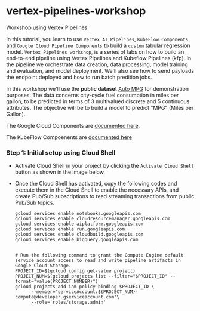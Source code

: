 # vertex-pipelines-workshop
Workshop using Vertex Pipelines

In this tutorial, you learn to use `Vertex AI Pipelines`, `KubeFlow Components` and `Google Cloud Pipeline Components` to build a `custom` tabular regression model. `Vertex Pipelines workshop`, is a series of labs on how to build an end-to-end pipeline using Vertex Pipelines and Kubeflow Pipelines (kfp). In the pipeline we orchestrate data creation, data processing, model training and evaluation, and model deployment. We'll also see how to send payloads the endpoint deployed and how to run batch predition jobs. 

In this workshop we'll use the **public datase**t [Auto MPG](https://archive.ics.uci.edu/ml/datasets/auto+mpg) for demonstration purposes. The data concerns city-cycle fuel consumption in miles per gallon, to be predicted in terms of 3 multivalued discrete and 5 continuous attributes. The objective will be to build a model to predict "MPG" (Miles per Gallon).

The Google Cloud Components are [documented here](https://google-cloud-pipeline-components.readthedocs.io/en/latest/google_cloud_pipeline_components.aiplatform.html#module-google_cloud_pipeline_components.aiplatform).

The KubeFlow Compoenents are [documented here](https://www.kubeflow.org/docs/components/pipelines/v1/sdk-v2/python-function-components/)


### Step 1: Initial setup using Cloud Shell

- Activate Cloud Shell in your project by clicking the `Activate Cloud Shell` button as shown in the image below.


- Once the Cloud Shell has activated, copy the following codes and execute them in the Cloud Shell to enable the necessary APIs, and create Pub/Sub subscriptions to read streaming transactions from public Pub/Sub topics.


  ```shell
  gcloud services enable notebooks.googleapis.com
  gcloud services enable cloudresourcemanager.googleapis.com
  gcloud services enable aiplatform.googleapis.com
  gcloud services enable run.googleapis.com
  gcloud services enable cloudbuild.googleapis.com
  gcloud services enable bigquery.googleapis.com
  
  
  # Run the following command to grant the Compute Engine default service account access to read and write pipeline artifacts in Google Cloud Storage.
  PROJECT_ID=$(gcloud config get-value project)
  PROJECT_NUM=$(gcloud projects list --filter="$PROJECT_ID" --format="value(PROJECT_NUMBER)")
  gcloud projects add-iam-policy-binding $PROJECT_ID \
        --member="serviceAccount:${PROJECT_NUM}-compute@developer.gserviceaccount.com"\
        --role='roles/storage.admin'
  ```
